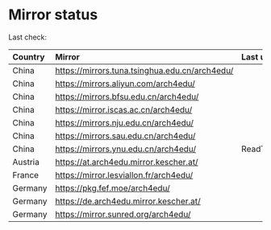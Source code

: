<script src="./time.js"></script>
# Mirror status
Last check: <script type="text/javascript">localize(1697073130.9673214);</script>

|Country|Mirror|Last update|
|:------|:-----|:----------|
|China|https://mirrors.tuna.tsinghua.edu.cn/arch4edu/|<script type="text/javascript">localize(1697049287);</script>|
|China|https://mirrors.aliyun.com/arch4edu/|<script type="text/javascript">localize(1697049287);</script>|
|China|https://mirrors.bfsu.edu.cn/arch4edu/|<script type="text/javascript">localize(1697049287);</script>|
|China|https://mirror.iscas.ac.cn/arch4edu/|<script type="text/javascript">localize(1697049287);</script>|
|China|https://mirrors.nju.edu.cn/arch4edu/|<script type="text/javascript">localize(1696963053);</script>|
|China|https://mirrors.sau.edu.cn/arch4edu/|<script type="text/javascript">localize(1697049287);</script>|
|China|https://mirrors.ynu.edu.cn/arch4edu/|ReadTimeout|
|Austria|https://at.arch4edu.mirror.kescher.at/|<script type="text/javascript">localize(1697049287);</script>|
|France|https://mirror.lesviallon.fr/arch4edu/|<script type="text/javascript">localize(1697049287);</script>|
|Germany|https://pkg.fef.moe/arch4edu/|<script type="text/javascript">localize(1697049287);</script>|
|Germany|https://de.arch4edu.mirror.kescher.at/|<script type="text/javascript">localize(1697049287);</script>|
|Germany|https://mirror.sunred.org/arch4edu/|<script type="text/javascript">localize(1697049287);</script>|

<script src="./tablefilter/tablefilter.js"></script>
<script src="./table.js"></script>